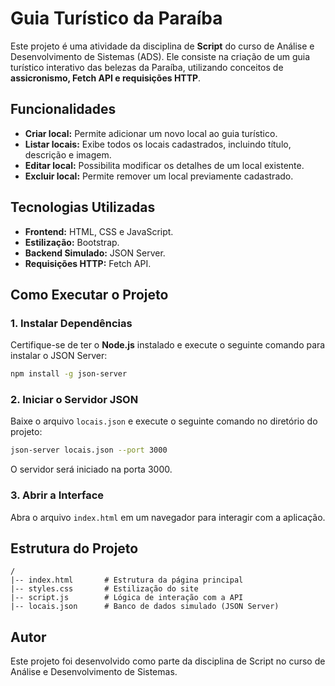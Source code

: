 # Guia Turístico da Paraíba

Este projeto é uma atividade da disciplina de **Script** do curso de Análise e Desenvolvimento de Sistemas (ADS). Ele consiste na criação de um guia turístico interativo das belezas da Paraíba, utilizando conceitos de **assicronismo, Fetch API e requisições HTTP**.

## Funcionalidades
- **Criar local:** Permite adicionar um novo local ao guia turístico.
- **Listar locais:** Exibe todos os locais cadastrados, incluindo título, descrição e imagem.
- **Editar local:** Possibilita modificar os detalhes de um local existente.
- **Excluir local:** Permite remover um local previamente cadastrado.

## Tecnologias Utilizadas
- **Frontend:** HTML, CSS e JavaScript.
- **Estilização:** Bootstrap.
- **Backend Simulado:** JSON Server.
- **Requisições HTTP:** Fetch API.

## Como Executar o Projeto
### 1. Instalar Dependências
Certifique-se de ter o **Node.js** instalado e execute o seguinte comando para instalar o JSON Server:
```sh
npm install -g json-server
```

### 2. Iniciar o Servidor JSON
Baixe o arquivo `locais.json` e execute o seguinte comando no diretório do projeto:
```sh
json-server locais.json --port 3000
```
O servidor será iniciado na porta 3000.

### 3. Abrir a Interface
Abra o arquivo `index.html` em um navegador para interagir com a aplicação.

## Estrutura do Projeto
```
/
|-- index.html       # Estrutura da página principal
|-- styles.css       # Estilização do site
|-- script.js        # Lógica de interação com a API
|-- locais.json      # Banco de dados simulado (JSON Server)
```

## Autor
Este projeto foi desenvolvido como parte da disciplina de Script no curso de Análise e Desenvolvimento de Sistemas.

